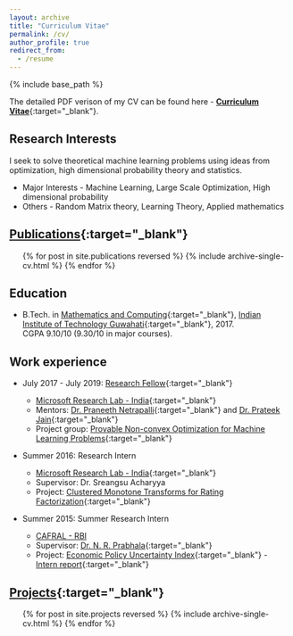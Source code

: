```yaml
---
layout: archive
title: "Curriculum Vitae"
permalink: /cv/
author_profile: true
redirect_from:
  - /resume
---
```


{% include base_path %}

The detailed PDF verison of my CV can be found here - [__Curriculum Vitae__](\files\Raghav_CV_MSR.pdf){:target="_blank"}.

Research Interests
------
I seek to solve theoretical machine learning problems using ideas from optimization, high dimensional probability theory and statistics.

* Major Interests - Machine Learning, Large Scale Optimization, High dimensional probability
* Others - Random Matrix theory, Learning Theory, Applied mathematics

[Publications](https://raghavsomani.github.io/publications/){:target="_blank"}
------

  <ul>{% for post in site.publications reversed %}
    {% include archive-single-cv.html %}
  {% endfor %}</ul>

Education
------
* B.Tech. in [Mathematics and Computing](https://www.iitg.ernet.in/maths/acads/btech_struct.php){:target="_blank"}, [Indian Institute of Technology Guwahati](http://www.iitg.ernet.in/){:target="_blank"}, 2017.<br>
CGPA 9.10/10 (9.30/10 in major courses).

<!-- * M.S. in Jekyll, Github University, 2014
* Ph.D in Version Control Theory, Github University, 2018 (expected) -->

Work experience
------

* July 2017 - July 2019: [Research Fellow](https://www.microsoft.com/en-us/research/lab/microsoft-research-india/#!research-fellow-program){:target="_blank"}
  * [Microsoft Research Lab - India](https://www.microsoft.com/en-us/research/lab/microsoft-research-india/){:target="_blank"}
  * Mentors: [Dr. Praneeth Netrapalli](https://www.microsoft.com/en-us/research/people/praneeth/){:target="_blank"} and [Dr. Prateek Jain](https://www.microsoft.com/en-us/research/people/prajain/){:target="_blank"}
  * Project group: [Provable Non-convex Optimization for Machine Learning Problems](https://www.microsoft.com/en-us/research/project/provable-non-convex-optimization-for-machine-learning-problems/){:target="_blank"}

* Summer 2016: Research Intern
  * [Microsoft Research Lab - India](https://www.microsoft.com/en-us/research/lab/microsoft-research-india/){:target="_blank"}
  * Supervisor: Dr. Sreangsu Acharyya
  * Project: [Clustered Monotone Transforms for Rating Factorization](https://raghavsomani.github.io/projects/2018-08-16-project-2){:target="_blank"}

* Summer 2015: Summer Research Intern
  * [CAFRAL - RBI](http://www.cafral.org.in/)
  * Supervisor: [Dr. N. R. Prabhala](https://www.rhsmith.umd.edu/directory/nagpurnanand-r-prabhala){:target="_blank"}
  * Project: [Economic Policy Uncertainty Index](https://raghavsomani.github.io/projects/2015-07-20-project-1){:target="_blank"} - [Intern report](https://drive.google.com/file/d/0B9-6pftL99HLaGNHSlo1bUcxTU0/view?usp=sharing){:target="_blank"}


[Projects](https://raghavsomani.github.io/publications/){:target="_blank"}
------

  <ul>{% for post in site.projects reversed %}
    {% include archive-single-cv.html %}
  {% endfor %}</ul>

<!-- Talks
======
  <ul>{% for post in site.talks %}
    {% include archive-single-talk-cv.html %}
  {% endfor %}</ul>
  
Teaching
======
  <ul>{% for post in site.teaching %}
    {% include archive-single-cv.html %}
  {% endfor %}</ul>
  
Service and leadership
======
* Currently signed in to 43 different slack teams
 -->